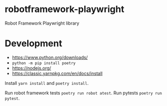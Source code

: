 # robotframework-playwright

Robot Framework Playwright library

# Development

- https://www.python.org/downloads/
- `python -m pip install poetry`
- https://nodejs.org/
- https://classic.yarnpkg.com/en/docs/install

Install `yarn install` and `poetry install`.

Run robot framework tests `poetry run robot atest`.
Run pytests `poetry run pytest`.
